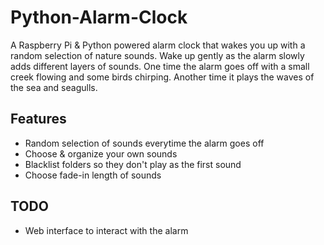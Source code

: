 # Python-Alarm-Clock
A Raspberry Pi & Python powered alarm clock that wakes you up with a random selection of nature sounds.
Wake up gently as the alarm slowly adds different layers of sounds. One time the alarm goes off with a small creek flowing and some birds chirping. Another time it plays the waves of the sea and seagulls.

## Features
- Random selection of sounds everytime the alarm goes off
- Choose & organize your own sounds
- Blacklist folders so they don't play as the first sound
- Choose fade-in length of sounds

## TODO
- Web interface to interact with the alarm
